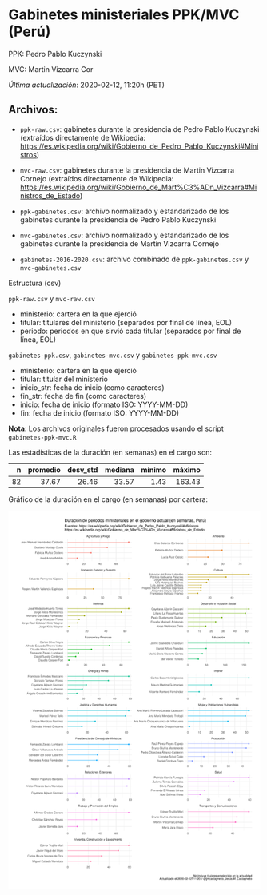 # Gabinetes ministeriales PPK/MVC (Perú)

PPK: Pedro Pablo Kuczynski

MVC: Martin Vizcarra Cor

*Última actualización*: 2020-02-12, 11:20h (PET)

## Archivos:

- `ppk-raw.csv`: gabinetes durante la presidencia de Pedro Pablo Kuczynski (extraídos directamente de Wikipedia: https://es.wikipedia.org/wiki/Gobierno_de_Pedro_Pablo_Kuczynski#Ministros)
- `mvc-raw.csv`: gabinetes durante la presidencia de Martin Vizcarra Cornejo (extraídos directamente de Wikipedia: https://es.wikipedia.org/wiki/Gobierno_de_Mart%C3%ADn_Vizcarra#Ministros_de_Estado)

- `ppk-gabinetes.csv`: archivo normalizado y estandarizado de los gabinetes durante la presidencia de Pedro Pablo Kuczynski
- `mvc-gabinetes.csv`: archivo normalizado y estandarizado de los gabinetes durante la presidencia de Martin Vizcarra Cornejo

- `gabinetes-2016-2020.csv`: archivo combinado de `ppk-gabinetes.csv` y `mvc-gabinetes.csv`

Estructura (csv)

`ppk-raw.csv` y `mvc-raw.csv`

  - ministerio: cartera en la que ejerció
  - titular: titulares del ministerio (separados por final de línea, EOL)
  - periodo: periodos en que sirvió cada titular (separados por final de línea, EOL)

`gabinetes-ppk.csv`, `gabinetes-mvc.csv` y `gabinetes-ppk-mvc.csv`

  - ministerio: cartera en la que ejerció
  - titular: titular del ministerio
  - inicio_str: fecha de inicio (como caracteres)
  - fin_str: fecha de fin (como caracteres)
  - inicio: fecha de inicio (formato ISO: YYYY-MM-DD)
  - fin: fecha de inicio (formato ISO: YYYY-MM-DD)

**Nota**: Los archivos originales fueron procesados usando el script `gabinetes-ppk-mvc.R`

Las estadísticas de la duración (en semanas) en el cargo son:

|  n| promedio| desv_std| mediana| mínimo| máximo|
|--:|--------:|--------:|-------:|------:|------:|
| 82|    37.67|    26.46|   33.57|   1.43| 163.43|

Gráfico de la duración en el cargo (en semanas) por cartera:

![Duración en el cargo por cartera](duracion-en-semanas.png)
